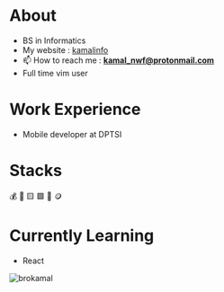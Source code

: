 # About 
- BS in Informatics
- My website : [kamalinfo](https://kamalinfo.vercel.app/)
- 📫 How to reach me : **kamal_nwf@protonmail.com**
- Full time vim user

# Work Experience
- Mobile developer at DPTSI

# Stacks
💰 💠 🟨 🟩 🥇 🪙

# Currently Learning
- React


<p align="left"> <img src="https://komarev.com/ghpvc/?username=brokamal&label=Profile%20views&color=0e75b6&style=flat" alt="brokamal" /> </p>

